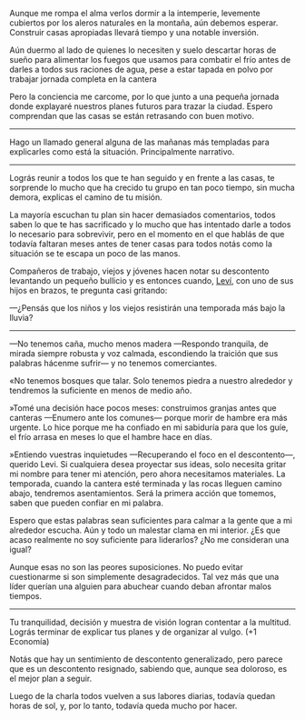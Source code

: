 Aunque me rompa el alma verlos dormir a la intemperie, levemente cubiertos por los aleros naturales en la montaña, aún debemos esperar. Construir casas apropiadas llevará tiempo y una notable inversión.

Aún duermo al lado de quienes lo necesiten y suelo descartar horas de sueño para alimentar los fuegos que usamos para combatir el frío antes de darles a todos sus raciones de agua, pese a estar tapada en polvo por trabajar jornada completa en la cantera

Pero la conciencia me carcome, por lo que junto a una pequeña jornada donde explayaré nuestros planes futuros para trazar la ciudad. Espero comprendan que las casas se están retrasando con buen motivo.

---

Hago un llamado general alguna de las mañanas más templadas para explicarles como está la situación. Principalmente narrativo.

---

Lográs reunir a todos los que te han seguido y en frente a las casas, te sorprende lo mucho que ha crecido tu grupo en tan poco tiempo, sin mucha demora, explicas el camino de tu misión.

La mayoría escuchan tu plan sin hacer demasiados comentarios, todos saben lo que te has sacrificado y lo mucho que has intentado darle a todos lo necesario para sobrevivir, pero en el momento en el que hablás de que todavía faltaran meses antes de tener casas para todos notás como la situación se te escapa un poco de las manos.

Compañeros de trabajo, viejos y jóvenes hacen notar su descontento levantando un pequeño bullicio y es entonces cuando, [Leví](https://pbs.twimg.com/media/EsZWPlnXAAASgfp.jpg:large),  con uno de sus hijos en brazos, te pregunta casi gritando: 

—¿Pensás que los niños y los viejos resistirán una temporada más bajo la lluvia? 

---

—No tenemos caña, mucho menos madera —Respondo tranquila, de mirada siempre robusta y voz calmada, escondiendo la traición que sus palabras hácenme sufrir— y no tenemos comerciantes.

«No tenemos bosques que talar. Solo tenemos piedra a nuestro alrededor y tendremos la suficiente en menos de medio año.

»Tomé una decisión hace pocos meses: construimos granjas antes que canteras —Enumero ante los comunes— porque morir de hambre era más urgente. Lo hice porque me ha confiado en mi sabiduría para que los guíe, el frío arrasa en meses lo que el hambre hace en días.

»Entiendo vuestras inquietudes —Recuperando el foco en el descontento—, querido Levi. Si cualquiera desea proyectar sus ideas, solo necesita gritar mi nombre para tener mi atención, pero ahora necesitamos materiales. La temporada, cuando la cantera esté terminada y las rocas lleguen camino abajo, tendremos asentamientos. Será la primera acción que tomemos, saben que pueden confiar en mi palabra.

Espero que estas palabras sean suficientes para calmar a la gente que a mi alrededor escucha. Aún y todo un malestar clama en mi interior. ¿Es que acaso realmente no soy suficiente para liderarlos? ¿No me consideran una igual?

Aunque esas no son las peores suposiciones. No puedo evitar cuestionarme si son simplemente desagradecidos. Tal vez más que una líder querían una alguien para abuchear cuando deban afrontar malos tiempos.

---

Tu tranquilidad, decisión y muestra de visión logran contentar a la multitud. Lográs terminar de explicar tus planes  y de organizar al vulgo. (+1 Economía)

Notás que hay un sentimiento de descontento generalizado, pero parece que es un descontento resignado, sabiendo que, aunque sea doloroso, es el mejor plan a seguir.

Luego de la charla todos vuelven a sus labores diarias, todavía quedan horas de sol, y, por lo tanto, todavía queda mucho por hacer. 
